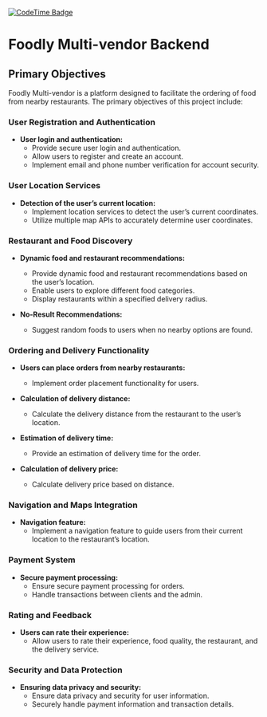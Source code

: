 [![CodeTime Badge](https://img.shields.io/endpoint?style=plastic&color=55&url=https%3A%2F%2Fapi.codetime.dev%2Fshield%3Fid%3D24327%26project%3D%26in=0)](https://codetime.dev)
# Foodly Multi-vendor Backend

## Primary Objectives

Foodly Multi-vendor is a platform designed to facilitate the ordering of food from nearby restaurants. The primary objectives of this project include:

### User Registration and Authentication

- **User login and authentication:**
  - Provide secure user login and authentication.
  - Allow users to register and create an account.
  - Implement email and phone number verification for account security.

### User Location Services

- **Detection of the user’s current location:**
  - Implement location services to detect the user’s current coordinates.
  - Utilize multiple map APIs to accurately determine user coordinates.

### Restaurant and Food Discovery

- **Dynamic food and restaurant recommendations:**
  - Provide dynamic food and restaurant recommendations based on the user’s location.
  - Enable users to explore different food categories.
  - Display restaurants within a specified delivery radius.

- **No-Result Recommendations:**
  - Suggest random foods to users when no nearby options are found.

### Ordering and Delivery Functionality

- **Users can place orders from nearby restaurants:**
  - Implement order placement functionality for users.

- **Calculation of delivery distance:**
  - Calculate the delivery distance from the restaurant to the user’s location.

- **Estimation of delivery time:**
  - Provide an estimation of delivery time for the order.

- **Calculation of delivery price:**
  - Calculate delivery price based on distance.

### Navigation and Maps Integration

- **Navigation feature:**
  - Implement a navigation feature to guide users from their current location to the restaurant’s location.

### Payment System

- **Secure payment processing:**
  - Ensure secure payment processing for orders.
  - Handle transactions between clients and the admin.

### Rating and Feedback

- **Users can rate their experience:**
  - Allow users to rate their experience, food quality, the restaurant, and the delivery service.

### Security and Data Protection

- **Ensuring data privacy and security:**
  - Ensure data privacy and security for user information.
  - Securely handle payment information and transaction details.
 
